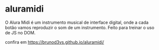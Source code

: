 # aluramidi
O Alura Midi é um instrumento musical de interface digital, onde a cada botão vamos reproduzir o som de um instrumento.
Feito para treinar o uso de JS no DOM.

confira em https://brunod3vs.github.io/aluramidi/
